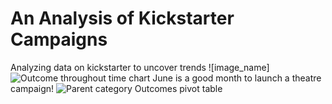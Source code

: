 # An Analysis of Kickstarter Campaigns
Analyzing data on kickstarter to uncover trends
![image_name]![Outcome throughout time chart](https://user-images.githubusercontent.com/92558873/138943600-d80168d2-0790-42a2-96fd-225261b0ebec.png)
June is a good month to launch a theatre campaign!
![Parent category Outcomes pivot table](https://user-images.githubusercontent.com/92558873/138943869-1268455f-d07a-4b79-9dcc-586a8d81d7d3.png)
